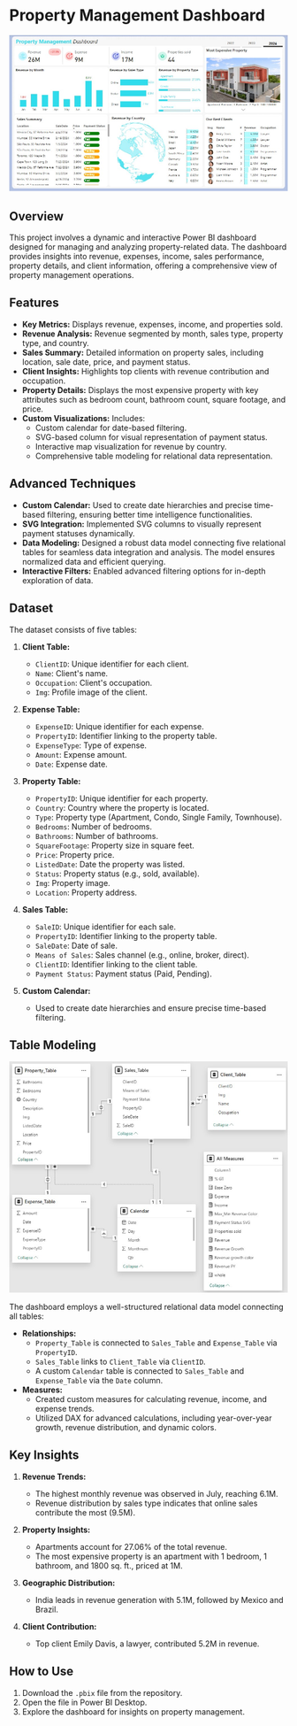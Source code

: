 # Property Management Dashboard

 ![Property Management Dashboard](https://github.com/Azmary413/Property-Management-Dashboard-using-Power-BI/blob/main/Output/Dashboard.jpg)

## Overview
This project involves a dynamic and interactive Power BI dashboard designed for managing and analyzing property-related data. The dashboard provides insights into revenue, expenses, income, sales performance, property details, and client information, offering a comprehensive view of property management operations.

## Features
- **Key Metrics:** Displays revenue, expenses, income, and properties sold.
- **Revenue Analysis:** Revenue segmented by month, sales type, property type, and country.
- **Sales Summary:** Detailed information on property sales, including location, sale date, price, and payment status.
- **Client Insights:** Highlights top clients with revenue contribution and occupation.
- **Property Details:** Displays the most expensive property with key attributes such as bedroom count, bathroom count, square footage, and price.
- **Custom Visualizations:** Includes:
  - Custom calendar for date-based filtering.
  - SVG-based column for visual representation of payment status.
  - Interactive map visualization for revenue by country.
  - Comprehensive table modeling for relational data representation.

## Advanced Techniques
- **Custom Calendar:** Used to create date hierarchies and precise time-based filtering, ensuring better time intelligence functionalities.
- **SVG Integration:** Implemented SVG columns to visually represent payment statuses dynamically.
- **Data Modeling:** Designed a robust data model connecting five relational tables for seamless data integration and analysis. The model ensures normalized data and efficient querying.
- **Interactive Filters:** Enabled advanced filtering options for in-depth exploration of data.

## Dataset
The dataset consists of five tables:

1. **Client Table:**
   - `ClientID`: Unique identifier for each client.
   - `Name`: Client's name.
   - `Occupation`: Client's occupation.
   - `Img`: Profile image of the client.

2. **Expense Table:**
   - `ExpenseID`: Unique identifier for each expense.
   - `PropertyID`: Identifier linking to the property table.
   - `ExpenseType`: Type of expense.
   - `Amount`: Expense amount.
   - `Date`: Expense date.

3. **Property Table:**
   - `PropertyID`: Unique identifier for each property.
   - `Country`: Country where the property is located.
   - `Type`: Property type (Apartment, Condo, Single Family, Townhouse).
   - `Bedrooms`: Number of bedrooms.
   - `Bathrooms`: Number of bathrooms.
   - `SquareFootage`: Property size in square feet.
   - `Price`: Property price.
   - `ListedDate`: Date the property was listed.
   - `Status`: Property status (e.g., sold, available).
   - `Img`: Property image.
   - `Location`: Property address.

4. **Sales Table:**
   - `SaleID`: Unique identifier for each sale.
   - `PropertyID`: Identifier linking to the property table.
   - `SaleDate`: Date of sale.
   - `Means of Sales`: Sales channel (e.g., online, broker, direct).
   - `ClientID`: Identifier linking to the client table.
   - `Payment Status`: Payment status (Paid, Pending).

5. **Custom Calendar:**
   - Used to create date hierarchies and ensure precise time-based filtering.

## Table Modeling

![Table Modeling Diagram](https://github.com/Azmary413/Property-Management-Dashboard-using-Power-BI/blob/main/Output/Model%20View.jpg)

The dashboard employs a well-structured relational data model connecting all tables:
- **Relationships:**
  - `Property_Table` is connected to `Sales_Table` and `Expense_Table` via `PropertyID`.
  - `Sales_Table` links to `Client_Table` via `ClientID`.
  - A custom `Calendar` table is connected to `Sales_Table` and `Expense_Table` via the `Date` column.
- **Measures:**
  - Created custom measures for calculating revenue, income, and expense trends.
  - Utilized DAX for advanced calculations, including year-over-year growth, revenue distribution, and dynamic colors.


## Key Insights
1. **Revenue Trends:**
   - The highest monthly revenue was observed in July, reaching 6.1M.
   - Revenue distribution by sales type indicates that online sales contribute the most (9.5M).

2. **Property Insights:**
   - Apartments account for 27.06% of the total revenue.
   - The most expensive property is an apartment with 1 bedroom, 1 bathroom, and 1800 sq. ft., priced at 1M.

3. **Geographic Distribution:**
   - India leads in revenue generation with 5.1M, followed by Mexico and Brazil.

4. **Client Contribution:**
   - Top client Emily Davis, a lawyer, contributed 5.2M in revenue.

## How to Use
1. Download the `.pbix` file from the repository.
2. Open the file in Power BI Desktop.
3. Explore the dashboard for insights on property management.

